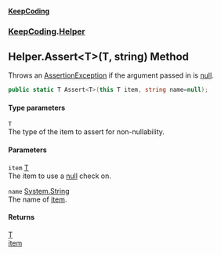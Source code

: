 #### [KeepCoding](index.md 'index')
### [KeepCoding](KeepCoding.md 'KeepCoding').[Helper](Helper.md 'KeepCoding.Helper')
## Helper.Assert&lt;T&gt;(T, string) Method
Throws an [AssertionException](AssertionException.md 'KeepCoding.Internal.AssertionException') if the argument passed in is [null](https://docs.microsoft.com/en-us/dotnet/csharp/language-reference/keywords/null 'https://docs.microsoft.com/en-us/dotnet/csharp/language-reference/keywords/null').  
```csharp
public static T Assert<T>(this T item, string name=null);
```
#### Type parameters
<a name='KeepCoding.Helper.Assert.T.(T.string).T'></a>
`T`  
The type of the item to assert for non-nullability.
  
#### Parameters
<a name='KeepCoding.Helper.Assert.T.(T.string).item'></a>
`item` [T](Helper.Assert.D4z8G3gX1wxH.0T6qTpvsg.md#KeepCoding.Helper.Assert.T.(T.string).T 'KeepCoding.Helper.Assert&lt;T&gt;(T, string).T')  
The item to use a [null](https://docs.microsoft.com/en-us/dotnet/csharp/language-reference/keywords/null 'https://docs.microsoft.com/en-us/dotnet/csharp/language-reference/keywords/null') check on.
  
<a name='KeepCoding.Helper.Assert.T.(T.string).name'></a>
`name` [System.String](https://docs.microsoft.com/en-us/dotnet/api/System.String 'System.String')  
The name of [item](Helper.Assert.D4z8G3gX1wxH.0T6qTpvsg.md#KeepCoding.Helper.Assert.T.(T.string).item 'KeepCoding.Helper.Assert&lt;T&gt;(T, string).item').
  
#### Returns
[T](Helper.Assert.D4z8G3gX1wxH.0T6qTpvsg.md#KeepCoding.Helper.Assert.T.(T.string).T 'KeepCoding.Helper.Assert&lt;T&gt;(T, string).T')  
[item](Helper.Assert.D4z8G3gX1wxH.0T6qTpvsg.md#KeepCoding.Helper.Assert.T.(T.string).item 'KeepCoding.Helper.Assert&lt;T&gt;(T, string).item')
